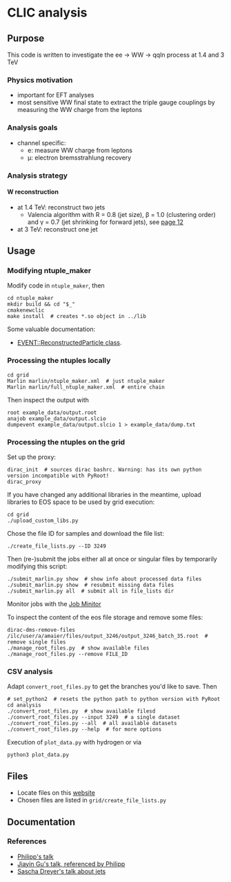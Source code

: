 # CLIC analysis



## Purpose
This code is written to investigate the ee -> WW -> qqln process at 1.4 and 3 TeV


### Physics motivation
* important for EFT analyses
* most sensitive WW final state to extract the triple gauge couplings by measuring the WW charge from the leptons


### Analysis goals
* channel specific:
  * e: measure WW charge from leptons
  * &mu;: electron bremsstrahlung recovery


### Analysis strategy

#### W reconstruction
* at 1.4 TeV: reconstruct two jets
  * Valencia algorithm with R = 0.8 (jet size), β = 1.0 (clustering order) and γ = 0.7 (jet shrinking for forward jets), see [page 12](https://indico.cern.ch/event/666225/attachments/1528721/2391477/summerstudentPres.pdf)
* at 3 TeV: reconstruct one jet




## Usage


### Modifying ntuple_maker
Modify code in `ntuple_maker`, then
```shell
cd ntuple_maker
mkdir build && cd "$_"
cmakenewclic
make install  # creates *.so object in ../lib
```
Some valuable documentation:
* [EVENT::ReconstructedParticle class](http://lcio.desy.de/v02-09/doc/doxygen_api/html/classEVENT_1_1ReconstructedParticle.html).


### Processing the ntuples locally
```shell
cd grid
Marlin marlin/ntuple_maker.xml  # just ntuple_maker
Marlin marlin/full_ntuple_maker.xml  # entire chain
```
Then inspect the output with
```
root example_data/output.root
anajob example_data/output.slcio
dumpevent example_data/output.slcio 1 > example_data/dump.txt
```


### Processing the ntuples on the grid
Set up the proxy:
```shell
dirac_init  # sources dirac bashrc. Warning: has its own python version incompatible with PyRoot!
dirac_proxy
```
If you have changed any additional libraries in the meantime, upload libraries to EOS space to be used by grid execution:
```shell
cd grid
./upload_custom_libs.py
```
Chose the file ID for samples and download the file list:
```shell
./create_file_lists.py --ID 3249
```
Then (re-)submit the jobs either all at once or singular files by temporarily modifying this script:
```shell
./submit_marlin.py show  # show info about processed data files
./submit_marlin.py show  # resubmit missing data files
./submit_marlin.py all  # submit all in file_lists dir
```
Monitor jobs with the [Job Minitor](https://voilcdiracwebapp.cern.ch/DIRAC/?view=tabs&theme=Grey&url_state=1|*DIRAC.JobMonitor.classes.JobMonitor:,)

To inspect the content of the eos file storage and remove some files:
```
dirac-dms-remove-files /ilc/user/a/amaier/files/output_3246/output_3246_batch_35.root  # remove single files
./manage_root_files.py  # show available files
./manage_root_files.py --remove FILE_ID
```


### CSV analysis
Adapt `convert_root_files.py` to get the branches you'd like to save. Then
```shell
# set_python2  # resets the python path to python version with PyRoot
cd analysis
./convert_root_files.py  # show available filesd
./convert_root_files.py --input 3249  # a single dataset
./convert_root_files.py --all  # all available datasets
./convert_root_files.py --help  # for more options
```
Execution of `plot_data.py` with hydrogen or via
```shell
python3 plot_data.py
```


## Files
- Locate files on this [website](https://twiki.cern.ch/twiki/bin/view/CLIC/MonteCarloSamplesForTheHiggsPaper)
- Chosen files are listed in `grid/create_file_lists.py`


## Documentation
### References
- [Philipp's talk](https://indico.cern.ch/event/633975/contributions/2680919/attachments/1516016/2365932/clicdp_collaboration_meeting_august_2017_roloff.pdf)
- [Jiayin Gu's talk, referenced by Philipp](https://indico.cern.ch/event/633975/contributions/2689107/attachments/1514499/2363003/eex6.pdf)
- [Sascha Dreyer's talk about jets](https://indico.cern.ch/event/666225/attachments/1528721/2391477/summerstudentPres.pdf)
